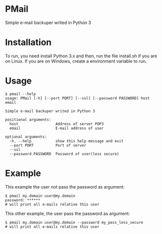 # PMail

Simple e-mail backuper writed in Python 3

# Installation

To run, you need install Python 3.x and then, run the file install.sh if you are on Linux. If you are on Windows, create a environment variable to run.

# Usage

```shell
$ pmail --help
usage: PMail [-h] [--port PORT] [--ssl] [--password PASSWORD] host email

Simple e-mail backuper writed in Python 3

positional arguments:
  host                 Address of server POP3
  email                E-mail address of user

optional arguments:
  -h, --help           show this help message and exit
  --port PORT          Port of server
  --ssl
  --password PASSWORD  Password of user(less secure)
```

# Example

This example the user not pass the password as argument:

```shell
$ pmail my.domain user@my.domain
password: ******
# will print all e-mails relative this user
```

This other example, the user pass the password as argument:

```shell
$ pmail my.domain user@my.domain --password my_pass_less_secure
# will print all e-mails relative this user
```
